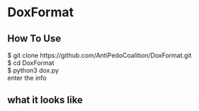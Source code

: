 # DoxFormat

<h2> How To Use </h2>
$ git clone https://github.com/AntiPedoCoalition/DoxFormat.git
<br>
$ cd DoxFormat
<br>
$ python3 dox.py
<br>
enter the info

<h2> what it looks like </h2>
